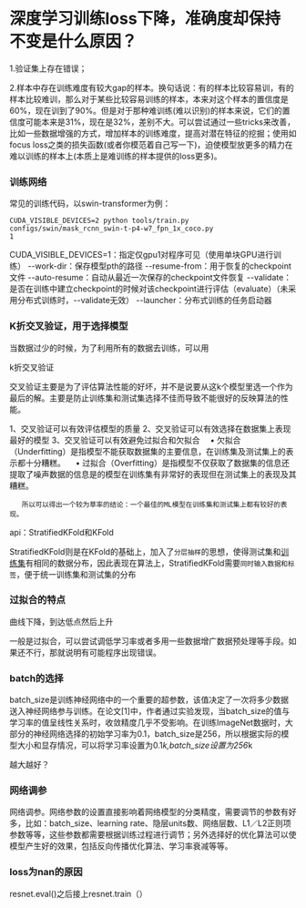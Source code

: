 # 深度学习训练loss下降，准确度却保持不变是什么原因？

1.验证集上存在错误；

2.样本中存在训练难度有较大gap的样本。换句话说：有的样本比较容易训，有的样本比较难训，那么对于某些比较容易训练的样本，本来对这个样本的置信度是60%，现在训到了90%。但是对于那种难训练(难以识别)的样本来说，它们的置信度可能本来是31%，现在是32%，差别不大。可以尝试通过一些tricks来改善，比如一些数据增强的方式，增加样本的训练难度，提高对潜在特征的挖掘；使用如focus loss之类的损失函数(或者你模范着自己写一下)，迫使模型放更多的精力在难以训练的样本上(本质上是难训练的样本提供的loss更多)。



### 训练网络

常见的训练代码，以swin-transformer为例：

```
CUDA_VISIBLE_DEVICES=2 python tools/train.py configs/swin/mask_rcnn_swin-t-p4-w7_fpn_1x_coco.py
1
```

CUDA_VISIBLE_DEVICES=1：指定仅gpu1对程序可见（使用单块GPU进行训练）
--work-dir：保存模型pth的路径
--resume-from：用于恢复的checkpoint文件
--auto-resume：自动从最近一次保存的checkpoint文件恢复
--validate：是否在训练中建立checkpoint的时候对该checkpoint进行评估（evaluate）（未采用分布式训练时，--validate无效）
--launcher：分布式训练的任务启动器

### K折交叉验证，用于选择模型

当数据过少的时候，为了利用所有的数据去训练，可以用

k折交叉验证

交叉验证主要是为了评估算法性能的好坏，并不是说要从这k个模型里选一个作为最后的解。主要是防止训练集和测试集选择不佳而导致不能很好的反映算法的性能。

1、交叉验证可以有效评估模型的质量
2、交叉验证可以有效选择在数据集上表现最好的模型
3、交叉验证可以有效避免过拟合和欠拟合
 • 欠拟合（Underfitting）是指模型不能获取数据集的主要信息，在训练集及测试集上的表示都十分糟糕。
 • 过拟合（Overfitting）是指模型不仅获取了数据集的信息还提取了噪声数据的信息是的模型在训练集有非常好的表现但在测试集上的表现及其糟糕。

       所以可以得出一个较为草率的结论：一个最佳的ML模型在训练集和测试集上都有较好的表现。



api：StratifiedKFold和KFold

StratifiedKFold则是在KFold的基础上，加入了`分层抽样`的思想，使得测试集和[训练集](https://so.csdn.net/so/search?q=训练集&spm=1001.2101.3001.7020)有相同的数据分布，因此表现在算法上，StratifiedKFold需要`同时输入数据和标签`，便于统一训练集和测试集的分布

### 过拟合的特点

曲线下降，到达低点然后上升

一般是过拟合，可以尝试调低学习率或者多用一些数据增广数据预处理等手段。如果还不行，那就说明有可能程序出现错误。



### batch的选择

batch_size是训练神经网络中的一个重要的超参数，该值决定了一次将多少数据送入神经网络参与训练。在论文[1]中，作者通过实验发现，当batch_size的值与学习率的值呈线性关系时，收敛精度几乎不受影响。在训练ImageNet数据时，大部分的神经网络选择的初始学习率为0.1，batch_size是256，所以根据实际的模型大小和显存情况，可以将学习率设置为0.1*k,batch_size设置为256*k

越大越好？

### 网络调参

网络调参。网络参数的设置直接影响着网络模型的分类精度，需要调节的参数有好多，比如：batch_size、learning rate、隐层units数、网络层数、L1／L2正则项参数等等，这些参数都需要根据训练过程进行调节；另外选择好的优化算法可以使模型产生好的效果，包括反向传播优化算法、学习率衰减等等。

### loss为nan的原因

resnet.eval()之后接上resnet.train（）

